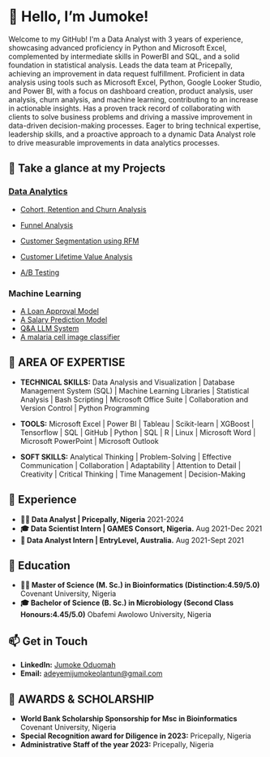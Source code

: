 # 👋 Hello, I’m Jumoke!

Welcome to my GitHub! I'm a Data Analyst with 3 years of experience, showcasing advanced proficiency in Python and Microsoft Excel, complemented by intermediate skills in PowerBI and SQL, and a solid foundation in statistical analysis. Leads the data team at Pricepally, achieving an  improvement in data request fulfillment.  Proficient in data analysis using tools such as Microsoft Excel, Python, Google Looker Studio, and Power BI, with a focus on dashboard creation, product analysis, user analysis, churn analysis, and machine learning, contributing to an increase in actionable insights. Has a proven track record of  collaborating with clients to solve business problems and driving a massive improvement in data-driven decision-making processes. Eager to bring technical expertise, leadership skills, and a proactive approach to a dynamic Data Analyst role to drive measurable improvements in data analytics processes.


## 🔧 Take a glance at my Projects
### [Data Analytics](https://github.com/dzumii/Data_Analytics_Projects/edit/main/README.md)
- [Cohort, Retention and Churn Analysis](https://github.com/dzumii/Data_Analytics_Projects/tree/main/Cohort_Retention_Churn)

- [Funnel Analysis](https://github.com/dzumii/Data_Analytics_Projects/tree/main/Funnel_Analysis)

- [Customer Segmentation using RFM](https://github.com/dzumii/Data_Analytics_Projects/tree/main/Customer_Segmentation_using_RFM)

- [Customer Lifetime Value Analysis](https://github.com/dzumii/Data_Analytics_Projects/tree/main/Customer_Lifetime_Value)

- [A/B Testing](https://github.com/dzumii/Data_Analytics_Projects/tree/main/AB_Testing)
### Machine Learning
- [A Loan Approval Model](https://github.com/dzumii/MLzoomcamp/tree/main/LoanApproval)
- [A Salary Prediction Model](https://github.com/dzumii/MLzoomcamp/tree/main/Predict_Salaries)
- [Q&A LLM System](https://github.com/dzumii/AISOC_Projects/tree/main/Simple_LLM)
- [A malaria cell image classifier](https://github.com/dzumii/Kx)

## 🔧 AREA OF EXPERTISE
- **TECHNICAL SKILLS:** Data Analysis and Visualization | Database Management System (SQL) | Machine Learning Libraries |
Statistical Analysis | Bash Scripting |  Microsoft Office Suite | Collaboration and Version Control  | Python Programming

- **TOOLS:** Microsoft Excel | Power BI | Tableau | Scikit-learn | XGBoost | Tensorflow | SQL | GitHub |
Python | SQL | R | Linux | Microsoft Word | Microsoft PowerPoint | Microsoft Outlook

- **SOFT SKILLS:** Analytical Thinking | Problem-Solving | Effective Communication | Collaboration |
Adaptability | Attention to Detail | Creativity | Critical Thinking | Time Management | Decision-Making

  
## 🧠 Experience
- **👨‍💻 Data Analyst | Pricepally, Nigeria** 2021-2024
- **🎓 Data Scientist Intern | GAMES Consort, Nigeria.** Aug 2021-Dec 2021
- **🔬 Data Analyst Intern | EntryLevel, Australia.** Aug 2021-Sept 2021

## 🧠 Education
- **👨‍💻 Master of Science (M. Sc.) in Bioinformatics (Distinction:4.59/5.0)** Covenant University, Nigeria
- **🎓 Bachelor of Science (B. Sc.) in Microbiology (Second Class Honours:4.45/5.0)** Obafemi Awolowo University, Nigeria


## 📫 Get in Touch
- **LinkedIn:** [Jumoke Oduomah](https://www.linkedin.com/in/jumoke-olantun-adeyemi/)
- **Email:** [adeyemijumokeolantun@gmail.com](mailto:adeyemijumokeolantun@gmail.com)
  
## 🌟 AWARDS & SCHOLARSHIP
- **World Bank Scholarship Sponsorship for Msc in Bioinformatics** Covenant University, Nigeria
- **Special Recognition award for Diligence in 2023:** Pricepally, Nigeria
- **Administrative Staff of the year 2023:** Pricepally, Nigeria



